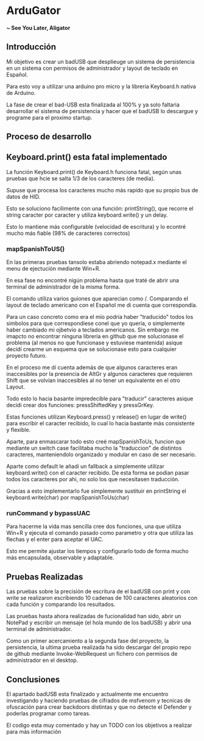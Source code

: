 # ArduGator
#### ~          See You Later, Aligator


## Introducción

Mi objetivo es crear un badUSB que desplieuge un sistema de persistencia en un sistema con permisos de administrador y layout de teclado en Español.

Para esto voy a utilizar una arduino pro micro y la libreria Keyboard.h nativa de Arduino.

La fase de crear el bad-USB esta finalizada al 100% y ya solo faltaria desarrollar el sistema de persistencia y hacer que el badUSB lo descargue y programe para el proximo startup.


## Proceso de desarrollo

## Keyboard.print() esta fatal implementado

La función Keyboard.print() de Keyboard.h funciona fatal, según unas pruebas que hcie se salta 1/3 de los caracteres (de media).

Supuse que procesa los caracteres mucho más rapido que su propio bus de datos de HID.

Esto se soluciono facilimente con una función: printString(), que recorre el string caracter por caracter y utiliza keyboard.write() y un delay. 

Esto lo mantiene más configurable (velocidad de escritura) y lo econtré mucho más fiable (98% de caracteres correctos)

### mapSpanishToUS()

En las primeras pruebas tansolo estaba abriendo notepad.x mediante el menu de ejectución mediante Win+R.

En esa fase no encontré nigún problema hasta que traté de abrir una terminal de administrador de la misma forma.

El comando utiliza varios guiones que aparecian como /.
Comparando el layout de teclado americano con el Español me di cuenta que correspondía.

Para un caso concreto como era el mío podria haber "traducido" todos los simbolos para que correspondiese conel que yo quería, o simplemente haber cambiado mi ojbetvio a teclados americanos. Sin embargo me imapcto no encontrar ninguna librería en github que me solucionase el problema (al menos no que funcionase y estuviese mantenida) asique decidí crearme un esquema que se solucionase esto para cualquier proyecto futuro.

En el proceso me dí cuenta además de que algunos caracteres eran inaccesibles por la presencia de AltGr y algunos caracteres que requieren Shift que se volvían inaccesibles al no tener un equivalente en el otro Layout.

Todo esto lo hacia basante impredecible para "traducir" caracteres asique decidi crear dos funciones: pressShiftedKey y pressGrKey.

Estas funciones utilizan Keyboard.press() y release() en lugar de write() para escribir el caracter recibido, lo cual lo hacia bastante más consistente y flexible.

Aparte, para enmascarar todo esto creé mapSpanishToUs, funcion que mediante un switch case facilitaba mucho la "traduccion" de distintos caracteres, manteniendolo organizado y modular en caso de ser necesario.

Aparte como default le añadi un fallback a simplemente utilizar keyboard.write() con el caracter recibido. De esta forma se podian pasar todos los caracteres por ahi, no solo los que necesitasen traducción.

Gracias a esto implementarlo fue simplemente sustituir en printString el keyboard.write(char) por mapSpanishToUs(char)


### runCommand y bypassUAC

Para hacerme la vida mas sencilla cree dos funciones, una que utiliza Win+R y ejecuta el comando pasado como parametro y otra que utiliza las flechas y el enter para aceptar el UAC.


Esto me permite ajustar los tiempos y configurarlo todo de forma mucho más encapsulada, observable y adaptable.

## Pruebas Realizadas

Las pruebas sobre la precisión de escritura de el badUSB con print y con write se realizaron escribiendo 10 cadenas de 100 caracteres aleatorios con cada función y comparando los resultados.

Las pruebas hasta ahora realizadas de fucionalidad han sido, abrir un NotePad y escribir un mensaje (el hola mundo de los badUSB) y abrir una terminal de administrador.

Como un primer acercamiento a la segunda fase del proyecto, la persistencia, la ultima prueba realizada ha sido descargar del propio repo de github mediante Invoke-WebRequest un fichero con permisos de administrador en el desktop.


## Conclusiones

El apartado badUSB esta finalizado y actualmente me encuentro investigando y haciendo pruebas de cifrados de msfvenom y tecnicas de ofuscación para crear backdoors distintas y que no detecte el Defender y poderlas programar como tareas.

El codigo esta muy comentado y hay un TODO con los objetivos a realizar para más información



